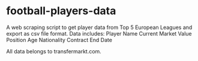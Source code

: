 # football-players-data
A web scraping script to get player data from Top 5 European Leagues and export as csv file format.
Data includes:
Player Name
Current Market Value
Position
Age
Nationality
Contract End Date

All data belongs to transfermarkt.com.
